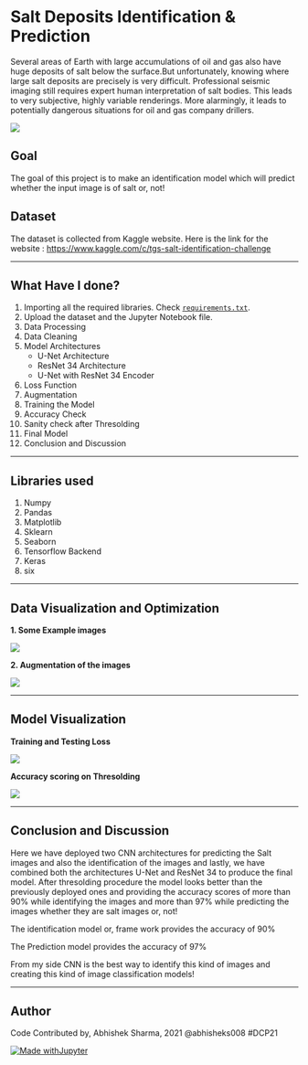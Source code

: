 # Salt Deposits Identification & Prediction
Several areas of Earth with large accumulations of oil and gas also have huge deposits of salt below the surface.But unfortunately, knowing where large salt deposits are precisely is very difficult. Professional seismic imaging still requires expert human interpretation of salt bodies. This leads to very subjective, highly variable renderings. More alarmingly, it leads to potentially dangerous situations for oil and gas company drillers.


![](https://github.com/abhisheks008/ML-ProjectKart/blob/patch-56/Salt%20Deposits%20Identification%20%26%20Prediction/Images/20180124081226334imageedit_1_4880614023_main.jpg)

## Goal
The goal of this project is to make an identification model which will predict whether the input image is of salt or, not!

## Dataset
The dataset is collected from Kaggle website. Here is the link for the website : https://www.kaggle.com/c/tgs-salt-identification-challenge
***************************
## What Have I done?
1. Importing all the required libraries. Check [`requirements.txt`](https://github.com/abhisheks008/ML-ProjectKart/blob/patch-56/Salt%20Deposits%20Identification%20%26%20Prediction/requirements.txt).
2. Upload the dataset and the Jupyter Notebook file.
3. Data Processing
4. Data Cleaning
5. Model Architectures
    - U-Net Architecture
    - ResNet 34 Architecture
    - U-Net with ResNet 34 Encoder
6. Loss Function
7. Augmentation
8. Training the Model
9. Accuracy Check
10. Sanity check after Thresolding
11. Final Model
12. Conclusion and Discussion

*******************************
## Libraries used
1. Numpy
2. Pandas
3. Matplotlib
4. Sklearn
5. Seaborn
6. Tensorflow Backend
7. Keras
8. six

*********************************
## Data Visualization and Optimization
**1. Some Example images**

![](https://github.com/abhisheks008/ML-ProjectKart/blob/patch-56/Salt%20Deposits%20Identification%20%26%20Prediction/Images/__results___16_1.png)

**2. Augmentation of the images**

![](https://github.com/abhisheks008/ML-ProjectKart/blob/patch-56/Salt%20Deposits%20Identification%20%26%20Prediction/Images/__results___33_1.png)

*************************************
## Model Visualization
**Training and Testing Loss**

![](https://github.com/abhisheks008/ML-ProjectKart/blob/patch-56/Salt%20Deposits%20Identification%20%26%20Prediction/Images/__results___36_1.png)

**Accuracy scoring on Thresolding**

![](https://github.com/abhisheks008/ML-ProjectKart/blob/patch-56/Salt%20Deposits%20Identification%20%26%20Prediction/Images/__results___45_1.png)

*************************************
## Conclusion and Discussion
Here we have deployed two CNN architectures for predicting the Salt images and also the identification of the images and lastly, we have combined both the architectures U-Net and ResNet 34 to produce the final model. After thresolding procedure the model looks better than the previously deployed ones and providing the accuracy scores of more than 90% while identifying the images and more than 97% while predicting the images whether they are salt images or, not!

The identification model or, frame work provides the accuracy of 90%

The Prediction model provides the accuracy of 97%

From my side CNN is the best way to identify this kind of images and creating this kind of image classification models!
************************************
## Author
Code Contributed by, Abhishek Sharma, 2021 @abhisheks008 #DCP21

[![Made withJupyter](https://img.shields.io/badge/Made%20with-Jupyter-orange?style=for-the-badge&logo=Jupyter)](https://jupyter.org/try)
